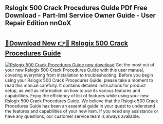 ## Rslogix 500 Crack Procedures Guide PDf Free Download - Part-ImI Service Owner Guide - User Repair Edition nnOoX

# <h2><a href="http://bc55670.oget.top/?id=Rslogix+500+Crack+Procedures+Guide">🔗Download New 👉🔴 Rslogix 500 Crack Procedures Guide</a></h2>

[![Rslogix 500 Crack Procedures Guide new download](https://i.imgur.com/5g1atiW.png)](http://bc55670.oget.top/?id=Rslogix+500+Crack+Procedures+Guide)
Get the most out of your new Rslogix 500 Crack Procedures Guide with this user manual, covering everything from installation to troubleshooting. Before you begin using your Rslogix 500 Crack Procedures Guide, please take a moment to read this manual carefully. It contains detailed instructions for product setup, as well as information on how to use its various features and capabilities. Enjoy the efficiency of list of features while using your new Rslogix 500 Crack Procedures Guide. We believe that the Rslogix 500 Crack Procedures Guide has been an essential guide in your quest to understand the features and capabilities of your new item. If you need any assistance or have any questions, our customer service team is always available.
